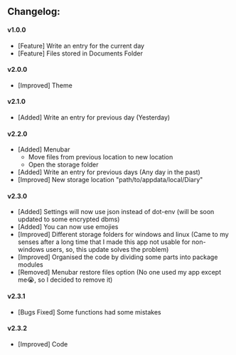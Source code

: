 ## Changelog:

#### v1.0.0
- [Feature] Write an entry for the current day
- [Feature] Files stored in Documents Folder

#### v2.0.0
- [Improved] Theme

#### v2.1.0
- [Added] Write an entry for previous day (Yesterday)

#### v2.2.0
- [Added] Menubar
  - Move files from previous location to new location
  - Open the storage folder
- [Added] Write an entry for previous days (Any day in the past)
- [Improved] New storage location "path/to/appdata/local/Diary"

#### v2.3.0
- [Added] Settings will now use json instead of dot-env (will be soon updated to some encrypted dbms)
- [Added] You can now use emojies
- [Improved] Different storage folders for windows and linux (Came to my senses after a long time that I made this app not usable for non-windows users, so, this update solves the problem)
- [Improved] Organised the code by dividing some parts into package modules
- [Removed] Menubar restore files option (No one used my app except me😭, so I decided to remove it)

#### v2.3.1
- [Bugs Fixed] Some functions had some mistakes

#### v2.3.2
- [Improved] Code
